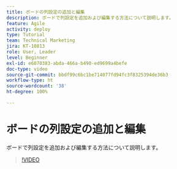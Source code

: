 ```yaml
---
title: ボードの列設定の追加と編集
description: ボードで列設定を追加および編集する方法について説明します。
feature: Agile
activity: deploy
type: Tutorial
team: Technical Marketing
jira: KT-10813
role: User, Leader
level: Beginner
exl-id: e6070383-abda-466a-b490-ed9699a4befe
doc-type: video
source-git-commit: bbdf99c6bc1be714077fd94fc3f8325394de36b3
workflow-type: ht
source-wordcount: '38'
ht-degree: 100%

---
```


# ボードの列設定の追加と編集

ボードで列設定を追加および編集する方法について説明します。

>[!VIDEO](https://video.tv.adobe.com/v/347332/?quality=12&learn=on&enablevpops=1)
